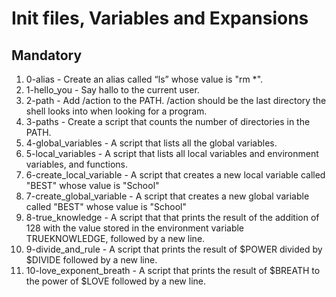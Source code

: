 # Init files, Variables and Expansions

## Mandatory

1. 0-alias - Create an alias called “ls” whose value is "rm *".
2. 1-hello_you - Say hallo to the current user.
3. 2-path - Add /action to the PATH. /action should be the last directory the shell looks into when looking for a program.
4. 3-paths - Create a script that counts the number of directories in the PATH.
5. 4-global_variables - A script that lists all the global variables.
6. 5-local_variables - A script that lists all local variables and environment variables, and functions.
7. 6-create_local_variable - A script that creates a new local variable called "BEST" whose value is "School"
8. 7-create_global_variable - A script that creates a new global variable called "BEST" whose value is "School"
9. 8-true_knowledge - A script that  that prints the result of the addition of 128 with the value stored in the environment variable TRUEKNOWLEDGE, followed by a new line.
10. 9-divide_and_rule - A script that prints the result of $POWER divided by $DIVIDE followed by a new line.
11. 10-love_exponent_breath - A script that prints the result of $BREATH to the power of $LOVE followed by a new line.
